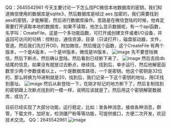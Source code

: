 QQ：2645542961 
    今天主要讨论一下怎么找PC微信本地数据库的密钥，我们知道微信使用的数据库是sqlite3，然后数据库是经过 aes 加密的，我们需要找到aes的密钥，才能解密，然后进行数据库操作。思路是在微信登陆的时候，他肯定需要打开读取本地的数据库，如果不读取，他怎么显示数据呢，有一个api函数，名字叫：CreateFile，这是一个多功能函数，可打开或创建文件或者I/O设备，并返回可访问的句柄：控制台，通信资源，目录（只读打开），磁盘驱动器，文件，管道。然后我们先打开OD，附加微信，然后搜这个函数，这个CreateFile 有两个版本，一个是A版本，一个是W版本，微信是W版本，
![image](https://user-images.githubusercontent.com/73727649/118383893-a18f2680-b634-11eb-89e4-364603fae4be.png)
先不要登陆微信，然后下断点，然后确认登陆，然后看到已经断下来了，
![image](https://user-images.githubusercontent.com/73727649/118383895-a6ec7100-b634-11eb-861a-655eaaa8cf65.png)
然后去找db结尾的信息，如果没有就放过去断点，继续找。找到后，单步运行，然后他解密函数至少两个参数或者以上，一个是数据库路径，一个是密钥。他这个密钥是32位的，那么转换为16进制就是20，找到后，我们记录一下这个密钥的地址，用CE找到基址。
![image](https://user-images.githubusercontent.com/73727649/118383899-ace25200-b634-11eb-8876-d9184bba6a94.png)
然后从新登陆一下，在刚才标记的地方断下了，然后复制找到的密钥跟上次断点找到的一模一样，说明应该就是了。然后用这个密钥解密数据库，成功了。

目前已经实现了大部分功能，运行稳定，比如：发各种消息，接收各种消息，群管，下载文件，加好友，检测僵尸粉等等功能，可提供接口，方便二次开发，欢迎技术交流。
QQ：2645542961 
![image](https://user-images.githubusercontent.com/73727649/118383912-bec3f500-b634-11eb-93cc-1f849781c0b9.png)

